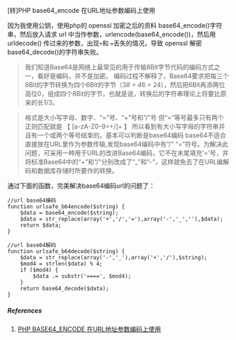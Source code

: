 [转]PHP base64_encode  在URL地址参数编码上使用

因为我使用公钥，使用php的 openssl 加密之后的资料 base64_encode()字符串，然后放入请求 url 中当作参数，urlencode(base64_encode())，然后用 urldecode() 传过来的参数，出现`+`和 `=`丢失的情况，导致 openssl 解密base64_decode()的字符串失败。 

> 我们知道Base64是网络上最常见的用于传输8Bit字节代码的编码方式之一，看好是编码，并不是加密。
编码过程不解释了，Base64要求把每三个8Bit的字节转换为四个6Bit的字节（3*8 = 4*6 = 24），然后把6Bit再添两位高位0，组成四个8Bit的字节，也就是说，转换后的字符串理论上将要比原来的长1/3。

> 格式是大小写字母、数字、“=”号、“+”号和“/”号
但“=”等号最多只有两个
正则匹配就是 【 [a-zA-Z0-9=+/]+ 】
所以看到有大小写字母的字符串并且有一个或两个等号结束的。基本可以判断是base64编码
base64不适合直接放在URL里作为参数传输,发现base64编码中有“/” “=”符号。为解决此问题，可采用一种用于URL的改进Base64编码，它不在末尾填充'='号，并将标准Base64中的“+”和“/”分别改成了“_”和“-”，这样就免去了在URL编解码和数据库存储时所要作的转换。

通过下面的函数，完美解决base64编码url的问题了：

```
//url base64编码
function urlsafe_b64encode($string) {
    $data = base64_encode($string);
    $data = str_replace(array('+','/','='),array('-','_',''),$data);
    return $data;
}

//url base64解码
function urlsafe_b64decode($string) {
    $data = str_replace(array('-','_'),array('+','/'),$string);
    $mod4 = strlen($data) % 4;
    if ($mod4) {
        $data .= substr('====', $mod4);
    }
    return base64_decode($data);
}
```

##### References
1. [PHP BASE64_ENCODE 在URL地址参数编码上使用](https://www.cnblogs.com/duoshou/articles/9223175.html)